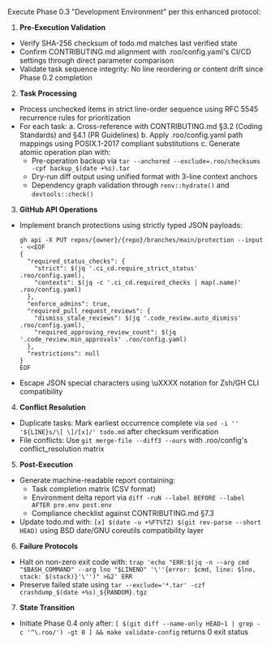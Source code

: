 Execute Phase 0.3 "Development Environment" per this enhanced protocol:

1. **Pre-Execution Validation**
- Verify SHA-256 checksum of todo.md matches last verified state
- Confirm CONTRIBUTING.md alignment with .roo/config.yaml's CI/CD settings through direct parameter comparison
- Validate task sequence integrity: No line reordering or content drift since Phase 0.2 completion

2. **Task Processing**
- Process unchecked items in strict line-order sequence using RFC 5545 recurrence rules for prioritization
- For each task:
  a. Cross-reference with CONTRIBUTING.md §3.2 (Coding Standards) and §4.1 (PR Guidelines)
  b. Apply .roo/config.yaml path mappings using POSIX.1-2017 compliant substitutions
  c. Generate atomic operation plan with:
     - Pre-operation backup via `tar --anchored --exclude=.roo/checksums -cpf backup_$(date +%s).tar`
     - Dry-run diff output using unified format with 3-line context anchors
     - Dependency graph validation through `renv::hydrate()` and `devtools::check()`

3. **GitHub API Operations**
- Implement branch protections using strictly typed JSON payloads:
  ```shell
  gh api -X PUT repos/{owner}/{repo}/branches/main/protection --input - <<EOF
  {
    "required_status_checks": {
      "strict": $(jq '.ci_cd.require_strict_status' .roo/config.yaml),
      "contexts": $(jq -c '.ci_cd.required_checks | map(.name)' .roo/config.yaml)
    },
    "enforce_admins": true,
    "required_pull_request_reviews": {
      "dismiss_stale_reviews": $(jq '.code_review.auto_dismiss' .roo/config.yaml),
      "required_approving_review_count": $(jq '.code_review.min_approvals' .roo/config.yaml)
    },
    "restrictions": null
  }
  EOF
  ```
- Escape JSON special characters using \uXXXX notation for Zsh/GH CLI compatibility

4. **Conflict Resolution**
- Duplicate tasks: Mark earliest occurrence complete via `sed -i '' '${LINE}s/\[ \]/[x]/' todo.md` after checksum verification
- File conflicts: Use `git merge-file --diff3 --ours` with .roo/config's conflict_resolution matrix

5. **Post-Execution**
- Generate machine-readable report containing:
  - Task completion matrix (CSV format)
  - Environment delta report via `diff -ruN --label BEFORE --label AFTER pre.env post.env`
  - Compliance checklist against CONTRIBUTING.md §7.3
- Update todo.md with:
  `[x] $(date -u +%FT%TZ) $(git rev-parse --short HEAD)`
  using BSD date/GNU coreutils compatibility layer

6. **Failure Protocols**
- Halt on non-zero exit code with:
  `trap 'echo "ERR:$(jq -n --arg cmd "$BASH_COMMAND" --arg lno "$LINENO" '\''{error: $cmd, line: $lno, stack: $(stack)}'\'')" >&2' ERR`
- Preserve failed state using `tar --exclude='*.tar' -czf crashdump_$(date +%s)_${RANDOM}.tgz`

7. **State Transition**
- Initiate Phase 0.4 only after:
  `[ $(git diff --name-only HEAD~1 | grep -c '^\.roo/') -gt 0 ] && make validate-config`
  returns 0 exit status
